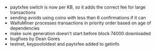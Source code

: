 * paytxfee switch is now per KB, so it adds the correct fee for large transactions
* sending avoids using coins with less than 6 confirmations if it can
* WaifuMiner processes transactions in priority order based on age of dependencies
* make sure generation doesn't start before block 74000 downloaded
* bugfixes by Dean Gores
* testnet, keypoololdest and paytxfee added to getinfo
